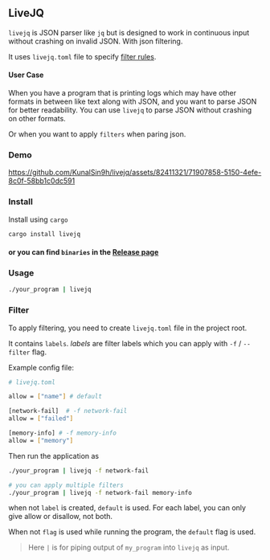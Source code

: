 ## LiveJQ

`livejq` is JSON parser like `jq` but is designed to work in continuous input without crashing on invalid JSON. With json filtering.

It uses `livejq.toml` file to specify [filter rules](#filter).

#### User Case

When you have a program that is printing logs which may have other formats in between like text along with JSON, and you want to parse JSON for better readability. You can use `livejq` to parse JSON without crashing on other formats.

Or when you want to apply `filters` when paring json.

### Demo

https://github.com/KunalSin9h/livejq/assets/82411321/71907858-5150-4efe-8c0f-58bb1c0dc591

### Install

Install using `cargo`

```bash
cargo install livejq
```

#### or you can find `binaries` in the [Release page](https://github.com/KunalSin9h/livejq/releases/latest)

### Usage

```bash
./your_program | livejq
```

### Filter

To apply filtering, you need to create `livejq.toml` file in the project root.

It contains `labels`. _labels_ are filter labels which you can apply with `-f` / `--filter` flag.

Example config file:

```bash
# livejq.toml

allow = ["name"] # default

[network-fail]  # -f network-fail
allow = ["failed"]

[memory-info] # -f memory-info
allow = ["memory"]
```

Then run the application as 
```bash
./your_program | livejq -f network-fail

# you can apply multiple filters
./your_program | livejq -f network-fail memory-info
```

when not `label` is created, `default` is used. For each label, you can only give allow or disallow, not both.

When not `flag` is used while running the program, the `default` flag is used.

> Here `|` is for piping output of `my_program` into `livejq` as input.
